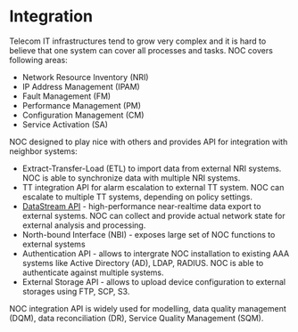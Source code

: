 # Integration

Telecom IT infrastructures tend to grow very complex and it is
hard to believe that one system can cover all processes and tasks.
NOC covers following areas:

* Network Resource Inventory (NRI)
* IP Address Management (IPAM)
* Fault Management (FM)
* Performance Management (PM)
* Configuration Management (CM)
* Service Activation (SA)

NOC designed to play nice with others and provides API for integration
with neighbor systems:

* Extract-Transfer-Load (ETL) to import data from external NRI systems.
NOC is able to synchronize data with multiple NRI systems.
* TT integration API for alarm escalation to external TT system. NOC can
escalate to multiple TT systems, depending on policy settings.
* [DataStream API](../datastream-api-reference/index.md) - high-performance near-realtime data export to external
systems. NOC can collect and provide actual network state for external
analysis and processing.
* North-bound Interface (NBI) - exposes large set of NOC functions to external systems
* Authentication API - allows to intergrate NOC installation to existing AAA
systems like Active Directory (AD), LDAP, RADIUS. NOC is able to authenticate
against multiple systems.
* External Storage API - allows to upload device configuration to external
storages using FTP, SCP, S3.

NOC integration API is widely used for modelling, data quality management (DQM),
data reconciliation (DR), Service Quality Management (SQM).